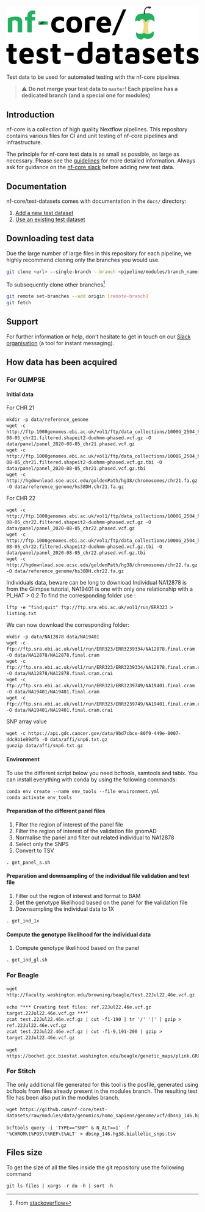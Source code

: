 # ![nfcore/test-datasets](docs/images/test-datasets_logo.png)
Test data to be used for automated testing with the nf-core pipelines

> ⚠️ **Do not merge your test data to `master`! Each pipeline has a dedicated branch (and a special one for modules)**

## Introduction

nf-core is a collection of high quality Nextflow pipelines. This repository contains various files for CI and unit testing of nf-core pipelines and infrastructure.

The principle for nf-core test data is as small as possible, as large as necessary. Please see the [guidelines](https://nf-co.re/docs/contributing/test_data_guidelines) for more detailed information. Always ask for guidance on the [nf-core slack](https://nf-co.re/join) before adding new test data.

## Documentation

nf-core/test-datasets comes with documentation in the `docs/` directory:

01. [Add a new  test dataset](https://github.com/nf-core/test-datasets/blob/master/docs/ADD_NEW_DATA.md)
02. [Use an existing test dataset](https://github.com/nf-core/test-datasets/blob/master/docs/USE_EXISTING_DATA.md)

## Downloading test data

Due the large number of large files in this repository for each pipeline, we highly recommend cloning only the branches you would use.

```bash
git clone <url> --single-branch --branch <pipeline/modules/branch_name>
```

To subsequently clone other branches[^1]

```bash
git remote set-branches --add origin [remote-branch]
git fetch
```

## Support

For further information or help, don't hesitate to get in touch on our [Slack organisation](https://nf-co.re/join/slack) (a tool for instant messaging).

[^1]: From [stackoverflow](https://stackoverflow.com/a/60846265/11502856)

## How data has been acquired

### For GLIMPSE

#### Initial data

For CHR 21

```
mkdir -p data/reference_genome
wget -c http://ftp.1000genomes.ebi.ac.uk/vol1/ftp/data_collections/1000G_2504_high_coverage/working/20201028_3202_phased/CCDG_14151_B01_GRM_WGS_2020-08-05_chr21.filtered.shapeit2-duohmm-phased.vcf.gz -O data/panel/panel_2020-08-05_chr21.phased.vcf.gz
wget -c http://ftp.1000genomes.ebi.ac.uk/vol1/ftp/data_collections/1000G_2504_high_coverage/working/20201028_3202_phased/CCDG_14151_B01_GRM_WGS_2020-08-05_chr21.filtered.shapeit2-duohmm-phased.vcf.gz.tbi -O data/panel/panel_2020-08-05_chr21.phased.vcf.gz.tbi
wget -c http://hgdownload.soe.ucsc.edu/goldenPath/hg38/chromosomes/chr21.fa.gz -O data/reference_genome/hs38DH.chr21.fa.gz
```

For CHR 22

```
wget -c http://ftp.1000genomes.ebi.ac.uk/vol1/ftp/data_collections/1000G_2504_high_coverage/working/20201028_3202_phased/CCDG_14151_B01_GRM_WGS_2020-08-05_chr22.filtered.shapeit2-duohmm-phased.vcf.gz -O data/panel/panel_2020-08-05_chr22.phased.vcf.gz
wget -c http://ftp.1000genomes.ebi.ac.uk/vol1/ftp/data_collections/1000G_2504_high_coverage/working/20201028_3202_phased/CCDG_14151_B01_GRM_WGS_2020-08-05_chr22.filtered.shapeit2-duohmm-phased.vcf.gz.tbi -O data/panel/panel_2020-08-05_chr22.phased.vcf.gz.tbi
wget -c http://hgdownload.soe.ucsc.edu/goldenPath/hg38/chromosomes/chr22.fa.gz -O data/reference_genome/hs38DH.chr22.fa.gz
```

Individuals data, beware can be long to download
Individual NA12878 is from the Glimpse tutorial, NA19401 is one with only one relationship with a PI_HAT > 0.2
To find the corresponding folder use :

```
lftp -e "find;quit" ftp://ftp.sra.ebi.ac.uk/vol1/run/ERR323 > listing.txt
```

We can now download the corresponding folder:

```
mkdir -p data/NA12878 data/NA19401
wget -c ftp://ftp.sra.ebi.ac.uk/vol1/run/ERR323/ERR3239334/NA12878.final.cram -O data/NA12878/NA12878.final.cram
wget -c ftp://ftp.sra.ebi.ac.uk/vol1/run/ERR323/ERR3239334/NA12878.final.cram.crai -O data/NA12878/NA12878.final.cram.crai
wget -c ftp://ftp.sra.ebi.ac.uk/vol1/run/ERR323/ERR3239749/NA19401.final.cram -O data/NA19401/NA19401.final.cram
wget -c ftp://ftp.sra.ebi.ac.uk/vol1/run/ERR323/ERR3239749/NA19401.final.cram.crai -O data/NA19401/NA19401.final.cram.crai
```

SNP array value

```
wget -c https://api.gdc.cancer.gov/data/9bd7cbce-80f9-449e-8007-ddc9b1e89dfb -O data/affi/snp6.txt.gz
gunzip data/affi/snp6.txt.gz
```

#### Environment

To use the different script below you need bcftools, samtools and tabix.
You can install everything with conda by using the following commands:

```
conda env create --name env_tools --file environment.yml
conda activate env_tools
```

#### Preparation of the different panel files

1) Filter the region of interest of the panel file
2) Filter the region of interest of the validation file gnomAD
3) Normalise the panel and filter out related individual to NA12878
4) Select only the SNPS
5) Convert to TSV

```
. get_panel_s.sh
```

#### Preparation and downsampling of the individual file validation and test file

1) Filter out the region of interest and format to BAM
2) Get the genotype likelihood based on the panel for the validation file
3) Downsampling the individual data to 1X

```
. get_ind_1x
```

#### Compute the genotype likelihood for the individual data 

1) Compute genotype likelihood based on the panel

```
. get_ind_gl.sh
```

### For Beagle

```
wget http://faculty.washington.edu/browning/beagle/test.22Jul22.46e.vcf.gz

echo "*** Creating test files: ref.22Jul22.46e.vcf.gz target.22Jul22.46e.vcf.gz ***"
zcat test.22Jul22.46e.vcf.gz | cut -f1-190 | tr '/' '|' | gzip > ref.22Jul22.46e.vcf.gz
zcat test.22Jul22.46e.vcf.gz | cut -f1-9,191-200 | gzip > target.22Jul22.46e.vcf.gz

wget https://bochet.gcc.biostat.washington.edu/beagle/genetic_maps/plink.GRCh38.map.zip
```

### For Stitch

The only additional file generated for this tool is the posfile, generated using bcftools from files already present in the modules branch. The resulting test file has been also put in the modules branch.
```
wget https://github.com/nf-core/test-datasets/raw/modules/data/genomics/homo_sapiens/genome/vcf/dbsnp_146.hg38.vcf.gz

bcftools query -i 'TYPE=="SNP" & N_ALT==1' -f '%CHROM\t%POS\t%REF\t%ALT' > dbsnp_146.hg38.biallelic_snps.tsv
```

## Files size

To get the size of all the files inside the git repository use the following command
```
git ls-files | xargs -r du -h | sort -h
```
